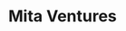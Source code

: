 ---
title: Mita Ventures
image: "/assets/img/resources/mita.png"
description: VC firm that invests in early-stage technology startups in Mexico, as well as later-stage funding for proven Silicon Valley companies looking to expand into the Mexico/LatAm market
categories:
  - Venture Capital
link: https://www.mitaventures.com/
---